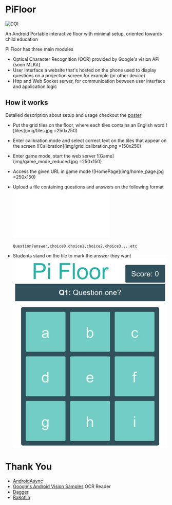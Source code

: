 # PiFloor

[![DOI](https://zenodo.org/badge/131696857.svg)](https://zenodo.org/badge/latestdoi/131696857)


An Android Portable interactive floor with minimal setup, oriented towards child education

Pi Floor has three main modules
- Optical Character Recognition (OCR) provided by Google's vision API (soon MLKit)
- User Interface a website that's hosted on the phone used to display questions on a projection screen for example (or other device)
- Http and Web Socket server, for communication between user interface and application logic

## How it works

Detailed description about setup and usage checkout the [poster](Pi_Floor_Poster.pdf)

- Put the grid tiles on the floor, where each tiles contains an English word 
    ![tiles](img/tiles.jpg =250x250)
- Enter calibration mode and select correct text on the tiles that appear on the screen
    ![Calibration](img/grid_calibration.png =150x250)
- Enter game mode, start the web server
    ![Game](img/game_mode_reduced.jpg =250x150)
- Access the given URL in game mode
    ![HomePage](img/home_page.jpg =250x150)
- Upload a file containing questions and answers on the following format
    ![sample](sample_question.txt)
    
    ```
    Question?answer,choice0,choice1,choice2,choice3,...etc
    ```
- Students stand on the tile to mark the answer they want
    ![GameRunning](img/questions_page.jpg)

# Thank You

- [AndroidAsync](https://github.com/koush/AndroidAsync)
- [Google's Android Vision Samples](https://github.com/googlesamples/android-vision) OCR Reader
- [Dagger](https://github.com/google/dagger)
- [RxKotlin](https://github.com/ReactiveX/RxKotlin)
